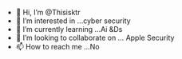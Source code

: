 - 👋 Hi, I’m @Thisisktr
- 👀 I’m interested in ...cyber security
- 🌱 I’m currently learning ...Ai &Ds
- 💞️ I’m looking to collaborate on ... Apple Security
- 📫 How to reach me ...No 

<!---
Thisisktr/Thisisktr is a ✨ special ✨ repository because its `README.md` (this file) appears on your GitHub profile.Cancel changes
You can click the Preview link to take a look at your changes.
--->
